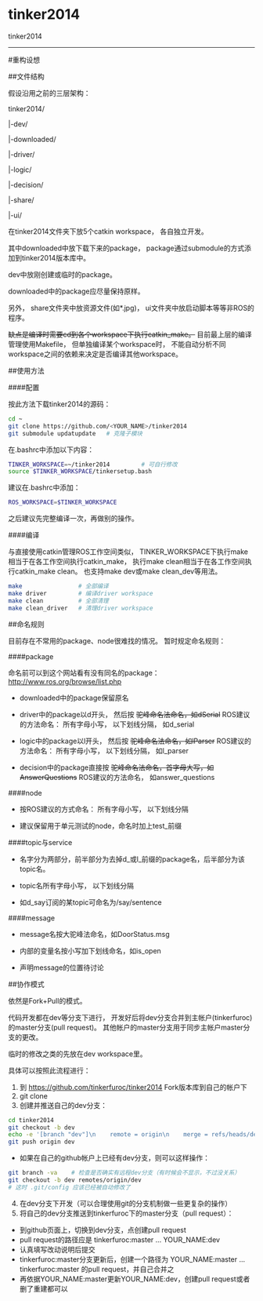 tinker2014
==========

tinker2014

------

#重构设想

##文件结构

假设沿用之前的三层架构：

tinker2014/

|-dev/

|-downloaded/

|-driver/

|-logic/

|-decision/

|-share/

|-ui/

在tinker2014文件夹下放5个catkin workspace，
各自独立开发。

其中downloaded中放下载下来的package，
package通过submodule的方式添加到tinker2014版本库中。

dev中放刚创建或临时的package。

downloaded中的package应尽量保持原样。

另外，
share文件夹中放资源文件(如*.jpg)，
ui文件夹中放启动脚本等等非ROS的程序。

~~缺点是编译时需要cd到各个workspace下执行catkin_make。~~
目前最上层的编译管理使用Makefile，
但单独编译某个workspace时，
不能自动分析不同workspace之间的依赖来决定是否编译其他workspace。

##使用方法

####配置

按此方法下载tinker2014的源码：

```bash
cd ~
git clone https://github.com/<YOUR_NAME>/tinker2014
git submodule updatupdate   # 克隆子模块
```

在.bashrc中添加以下内容：

```bash
TINKER_WORKSPACE=~/tinker2014         # 可自行修改
source $TINKER_WORKSPACE/tinkersetup.bash
```

建议在.bashrc中添加：

```bash
ROS_WORKSPACE=$TINKER_WORKSPACE
```

之后建议先完整编译一次，再做别的操作。

####编译

与直接使用catkin管理ROS工作空间类似，
TINKER_WORKSPACE下执行make相当于在各工作空间执行catkin_make，
执行make clean相当于在各工作空间执行catkin_make clean。
也支持make dev或make clean_dev等用法。

```bash
make                # 全部编译
make driver         # 编译driver workspace
make clean          # 全部清理
make clean_driver   # 清理driver workspace
```

##命名规则

目前存在不常用的package、node很难找的情况。
暂时规定命名规则：

####package

命名前可以到这个网站看有没有同名的package：
http://www.ros.org/browse/list.php

- downloaded中的package保留原名

- driver中的package以d开头，
然后按
~~驼峰命名法命名，如dSerial~~
ROS建议的方法命名：
所有字母小写，
以下划线分隔，
如d_serial

- logic中的package以l开头，
然后按
~~驼峰命名法命名，如lParser~~
ROS建议的方法命名：
所有字母小写，
以下划线分隔，
如l_parser

- decision中的package直接按
~~驼峰命名法命名，首字母大写，如AnswerQuestions~~
ROS建议的方法命名，
如answer_questions

####node

- 按ROS建议的方式命名：
所有字母小写，
以下划线分隔

- 建议保留用于单元测试的node，命名时加上test_前缀

####topic与service

- 名字分为两部分，前半部分为去掉d_或l_前缀的package名，后半部分为该topic名。

- topic名所有字母小写，
以下划线分隔

- 如d_say订阅的某topic可命名为/say/sentence

####message

- message名按大驼峰法命名，如DoorStatus.msg

- 内部的变量名按小写加下划线命名，如is_open

- 声明message的位置待讨论

##协作模式

依然是Fork+Pull的模式。

代码开发都在dev等分支下进行，
开发好后将dev分支合并到主帐户(tinkerfuroc)的master分支(pull request)。
其他帐户的master分支用于同步主帐户master分支的更改。

临时的修改之类的先放在dev workspace里。


具体可以按照此流程进行：

1. 到 https://github.com/tinkerfuroc/tinker2014 Fork版本库到自己的帐户下
2. git clone
3. 创建并推送自己的dev分支：
  
  ```bash
  cd tinker2014
  git checkout -b dev
  echo -e '[branch "dev"]\n    remote = origin\n    merge = refs/heads/dev' >> .git/config
  git push origin dev
  ```
  - 如果在自己的github帐户上已经有dev分支，则可以这样操作：
  ```bash
  git branch -va    # 检查是否确实有远程dev分支（有时候会不显示，不过没关系）
  git checkout -b dev remotes/origin/dev
  # 这时 .git/config 应该已经被自动修改了
  ```
4. 在dev分支下开发（可以合理使用git的分支机制做一些更复杂的操作）
5. 将自己的dev分支推送到tinkerfuroc下的master分支（pull request）：
  - 到github页面上，切换到dev分支，点创建pull request
  - pull request的路径应是 tinkerfuroc:master  ...  YOUR_NAME:dev
  - 认真填写改动说明后提交
  - tinkerfuroc:master分支更新后，创建一个路径为 YOUR_NAME:master  ...  tinkerfuroc:master 的pull request，并自己合并之
  - 再依据YOUR_NAME:master更新YOUR_NAME:dev，创建pull request或者删了重建都可以
